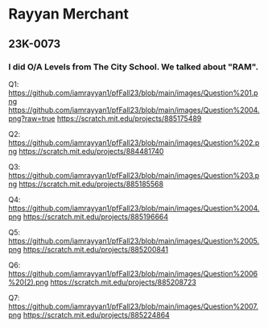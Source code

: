 # Rayyan Merchant
## 23K-0073
### I did O/A Levels from The City School. We talked about "RAM".


Q1: https://github.com/iamrayyan1/pfFall23/blob/main/images/Question%201.png
https://github.com/iamrayyan1/pfFall23/blob/main/images/Question%2004.png?raw=true
https://scratch.mit.edu/projects/885175489

Q2: https://github.com/iamrayyan1/pfFall23/blob/main/images/Question%202.png
https://scratch.mit.edu/projects/884481740

Q3: https://github.com/iamrayyan1/pfFall23/blob/main/images/Question%203.png
https://scratch.mit.edu/projects/885185568

Q4: https://github.com/iamrayyan1/pfFall23/blob/main/images/Question%2004.png
https://scratch.mit.edu/projects/885196664

Q5: https://github.com/iamrayyan1/pfFall23/blob/main/images/Question%2005.png
https://scratch.mit.edu/projects/885200841

Q6: https://github.com/iamrayyan1/pfFall23/blob/main/images/Question%2006%20(2).png
https://scratch.mit.edu/projects/885208723

Q7: https://github.com/iamrayyan1/pfFall23/blob/main/images/Question%2007.png
https://scratch.mit.edu/projects/885224864
